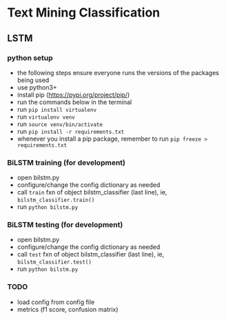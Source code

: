 # Text Mining Classification

## LSTM

### python setup
- the following steps ensure everyone runs the versions of the packages being used
- use python3+
- install pip (https://pypi.org/project/pip/)
- run the commands below in the terminal
- run `pip install virtualenv`
- run `virtualenv venv`
- run `source venv/bin/activate`
- run `pip install -r requirements.txt`
- whenever you install a pip package, remember to run `pip freeze > requirements.txt`


### BiLSTM training (for development)
- open bilstm.py
- configure/change the config dictionary as needed
- call `train` fxn of object bilstm_classifier (last line), ie, `bilstm_classifier.train()`
- run `python bilstm.py`

### BiLSTM testing (for development)
- open bilstm.py
- configure/change the config dictionary as needed
- call `test` fxn of object bilstm_classifier (last line), ie, `bilstm_classifier.test()`
- run `python bilstm.py`

### TODO
- load config from config file
- metrics (f1 score, confusion matrix)
